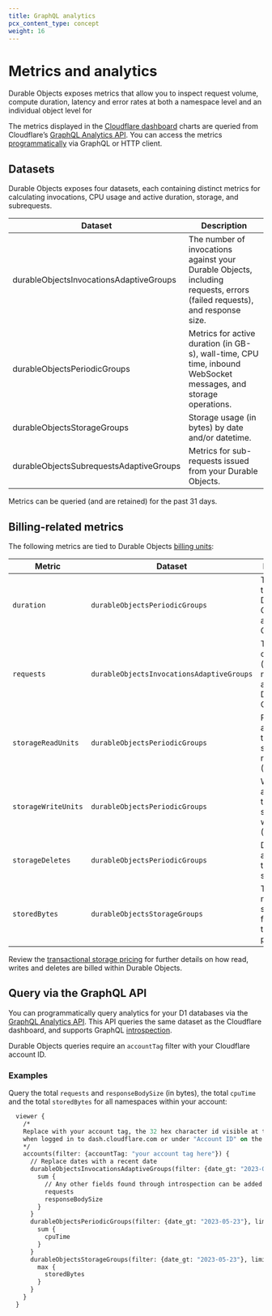 ```yaml
---
title: GraphQL analytics
pcx_content_type: concept
weight: 16
---
```


# Metrics and analytics

Durable Objects exposes metrics that allow you to inspect request volume, compute duration, latency and error rates at both a namespace level and an individual object level for

The metrics displayed in the [Cloudflare dashboard](https://dash.cloudflare.com/) charts are queried from Cloudflare’s [GraphQL Analytics API](/analytics/graphql-api/). You can access the metrics [programmatically](#query-via-the-graphql-api) via GraphQL or HTTP client.

## Datasets

Durable Objects exposes four datasets, each containing distinct metrics for calculating invocations, CPU usage and active duration, storage, and subrequests.

| Dataset                                      | Description               
| -------------------------------------------- | ------------------------- |
| durableObjectsInvocationsAdaptiveGroups      | The number of invocations against your Durable Objects, including requests, errors (failed requests), and response size. |
| durableObjectsPeriodicGroups                 | Metrics for active duration (in GB-s), wall-time, CPU time, inbound WebSocket messages, and storage operations. |
| durableObjectsStorageGroups                  | Storage usage (in bytes) by date and/or datetime. |
| durableObjectsSubrequestsAdaptiveGroups      | Metrics for sub-requests issued from your Durable Objects. |

Metrics can be queried (and are retained) for the past 31 days.

## Billing-related metrics

The following metrics are tied to Durable Objects [billing units](/durable-objects/platform/pricing/):

| Metric                  | Dataset                            | Description                                                           |
| ----------------------- | ---------------------------------- | --------------------------------------------------------------------- |
| `duration`              | `durableObjectsPeriodicGroups`  | The total time your Durable Objects are active, in GB-s.                 |
| `requests`              | `durableObjectsInvocationsAdaptiveGroups`  | The number of requests (invocations) made against your Durable Objects. |
| `storageReadUnits`      | `durableObjectsPeriodicGroups` | Reads against transactional storage in read units (4KB). |
| `storageWriteUnits`     | `durableObjectsPeriodicGroups` | Writes against transactional storage in writes units (4KB). |
| `storageDeletes`        | `durableObjectsPeriodicGroups` | Deletes against transactional storage. |
| `storedBytes`           | `durableObjectsStorageGroups`  | The maximum stored bytes for a given time/date period. | 

Review the [transactional storage pricing](/durable-objects/platform/pricing/#transactional-storage-api-billing) for further details on how read, writes and deletes are billed within Durable Objects.

## Query via the GraphQL API

You can programmatically query analytics for your D1 databases via the [GraphQL Analytics API](/analytics/graphql-api/). This API queries the same dataset as the Cloudflare dashboard, and supports GraphQL [introspection](/analytics/graphql-api/features/discovery/introspection/).

Durable Objects queries require an `accountTag` filter with your Cloudflare account ID.

### Examples

Query the total `requests` and `responseBodySize` (in bytes), the total `cpuTime` and the total `storedBytes` for all namespaces within your account:

```graphql
  viewer {
    /* 
    Replace with your account tag, the 32 hex character id visible at the beginning of any url
    when logged in to dash.cloudflare.com or under "Account ID" on the sidebar of the Workers & Pages Overview 
    */ 
    accounts(filter: {accountTag: "your account tag here"}) {
      // Replace dates with a recent date
      durableObjectsInvocationsAdaptiveGroups(filter: {date_gt: "2023-05-23"}, limit: 1000) {
        sum {
          // Any other fields found through introspection can be added here
          requests
          responseBodySize
        }
      }
      durableObjectsPeriodicGroups(filter: {date_gt: "2023-05-23"}, limit: 1000) {
        sum {
          cpuTime
        }
      }
      durableObjectsStorageGroups(filter: {date_gt: "2023-05-23"}, limit: 1000) {
        max {
          storedBytes
        }
      }
    }
  }
```
